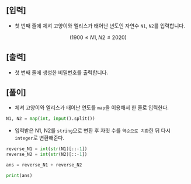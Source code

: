 ## [입력]
- 첫 번째 줄에 체셔 고양이와 엘리스가 태어난 년도인 자연수 `N1`, `N2`를 입력합니다.
```math
(1900 ≤ N1,N2 ≤ 2020)
```
## [출력]
- 첫 번째 줄에 생성한 비밀번호를 출력합니다.
## [풀이]
- 체셔 고양이와 엘리스가 태어난 연도를 `map`을 이용해서 한 줄로 입력한다.
```python
N1, N2 = map(int, input().split())
```
- 입력받은 N1, N2를 `string`으로 변환 후 자릿 수를 `역순으로 치환`한 뒤 다시 `integer`로 변환해준다.
```python
reverse_N1 = int(str(N1)[::-1])
reverse_N2 = int(str(N2)[::-1])
```
```python
ans = reverse_N1 + reverse_N2

print(ans)
```
